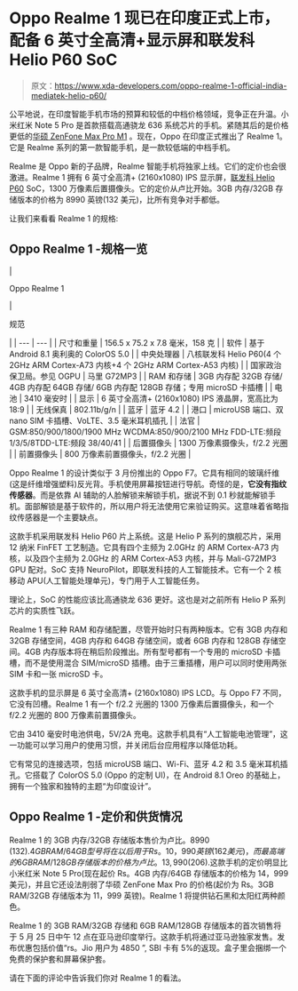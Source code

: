 # Oppo Realme 1 现已在印度正式上市，配备 6 英寸全高清+显示屏和联发科 Helio P60 SoC

> 原文：<https://www.xda-developers.com/oppo-realme-1-official-india-mediatek-helio-p60/>

公平地说，在印度智能手机市场的预算和较低的中档价格领域，竞争正在升温。小米红米 Note 5 Pro 是首款搭载高通骁龙 636 系统芯片的手机。紧随其后的是价格更低的[华硕 ZenFone Max Pro M1](https://www.xda-developers.com/asus-zenfone-max-pro-m1-launch/) 。现在，Oppo 在印度正式推出了 Realme 1。它是 Realme 系列的第一款智能手机，是一款较低端的中档手机。

Realme 是 Oppo 新的子品牌，Realme 智能手机将独家上线。它们的定价也会很激进。Realme 1 拥有 6 英寸全高清+ (2160x1080) IPS 显示屏，[联发科 Helio P60](https://www.xda-developers.com/mediamediatek-helio-p6/) SoC，1300 万像素后置摄像头。它的定价从卢比开始。3GB 内存/32GB 存储版本的价格为 8990 英镑(132 美元)，比所有竞争对手都低。

让我们来看看 Realme 1 的规格:

## Oppo Realme 1 -规格一览

| 

Oppo Realme 1

 | 

规范

 |
| --- | --- |
| 尺寸和重量 | 156.5 x 75.2 x 7.8 毫米，158 克 |
| 软件 | 基于 Android 8.1 奥利奥的 ColorOS 5.0 |
| 中央处理器 | 八核联发科 Helio P60(4 个 2GHz ARM Cortex-A73 内核+4 个 2GHz ARM Cortex-A53 内核) |
| 国家政治保卫局。参见 OGPU | 马里 G72MP3 |
| RAM 和存储 | 3GB 内存配 32GB 存储/ 4GB 内存配 64GB 存储/ 6GB 内存配 128GB 存储；专用 microSD 卡插槽 |
| 电池 | 3410 毫安时 |
| 显示 | 6 英寸全高清+ (2160x1080) IPS 液晶屏，宽高比为 18:9 |
| 无线保真 | 802.11b/g/n |
| 蓝牙 | 蓝牙 4.2 |
| 港口 | microUSB 端口、双 nano SIM 卡插槽、VoLTE、3.5 毫米耳机插孔 |
| 法官 | GSM:850/900/1800/1900 MHz WCDMA:850/900/2100 MHz FDD-LTE:频段 1/3/5/8TDD-LTE:频段 38/40/41 |
| 后置摄像头 | 1300 万像素摄像头，f/2.2 光圈 |
| 前置摄像头 | 800 万像素前置摄像头，f/2.2 光圈 |

Oppo Realme 1 的设计类似于 3 月份推出的 Oppo F7。它具有相同的玻璃纤维(这是纤维增强塑料)反光背。手机使用屏幕按钮进行导航。奇怪的是，**它没有指纹传感器**。而是依靠 AI 辅助的人脸解锁来解锁手机，据说不到 0.1 秒就能解锁手机。面部解锁是基于软件的，所以用户将无法使用它来验证购买。这意味着省略指纹传感器是一个主要缺点。

这款手机采用联发科 Helio P60 片上系统。这是 Helio P 系列的旗舰芯片，采用 12 纳米 FinFET 工艺制造。它具有四个主频为 2.0GHz 的 ARM Cortex-A73 内核，以及四个主频为 2.0GHz 的 ARM Cortex-A53 内核，并与 Mali-G72MP3 GPU 配对。SoC 支持 NeuroPilot，即联发科技的人工智能技术。它有一个 2 核移动 APU(人工智能处理单元)，专门用于人工智能任务。

理论上，SoC 的性能应该比高通骁龙 636 更好。这也是对之前所有 Helio P 系列芯片的实质性飞跃。

Realme 1 有三种 RAM 和存储配置，尽管开始时只有两种版本。它有 3GB 内存和 32GB 存储空间，4GB 内存和 64GB 存储空间，或者 6GB 内存和 128GB 存储空间。4GB 内存版本将在稍后阶段推出。所有型号都有一个专用的 microSD 卡插槽，而不是使用混合 SIM/microSD 插槽。由于三重插槽，用户可以同时使用两张 SIM 卡和一张 microSD 卡。

这款手机的显示屏是 6 英寸全高清+ (2160x1080) IPS LCD。与 Oppo F7 不同，它没有凹槽。Realme 1 有一个 f/2.2 光圈的 1300 万像素后置摄像头，和一个 f/2.2 光圈的 800 万像素前置摄像头。

它由 3410 毫安时电池供电，5V/2A 充电。这款手机具有“人工智能电池管理”，这一功能可以学习用户的使用习惯，并关闭后台应用程序以降低功耗。

它有常见的连接选项，包括 microUSB 端口、Wi-Fi、蓝牙 4.2 和 3.5 毫米耳机插孔。它搭载了 ColorOS 5.0 (Oppo 的定制 UI)，在 Android 8.1 Oreo 的基础上，拥有一个独家和独特的主题“为印度设计”。

## Oppo Realme 1 -定价和供货情况

Realme 1 的 3GB 内存/32GB 存储版本售价为卢比。8990 ($132).4GB RAM/64GB 型号将在以后用于 Rs。10，990 英镑(162 美元)，而最高端的 6GB RAM/128GB 存储版本的价格为卢比。13,990 ($206).这款手机的定价明显比小米红米 Note 5 Pro(现在起价 Rs。4GB 内存/64GB 存储版本的价格为 14，999 美元)，并且它还设法削弱了华硕 ZenFone Max Pro 的价格(起价为 Rs。3GB RAM/32GB 存储版本为 11，999 英镑)。Realme 1 将提供钻石黑和太阳红两种颜色。

Realme 1 的 3GB RAM/32GB 存储和 6GB RAM/128GB 存储版本的首次销售将于 5 月 25 日中午 12 点在亚马逊印度举行。这款手机将通过亚马逊独家发售。发布优惠包括价值“rs。Jio 用户为 4850 ”, SBI 卡有 5%的返现。盒子里会捆绑一个免费的保护套和屏幕保护套。

请在下面的评论中告诉我们你对 Realme 1 的看法。